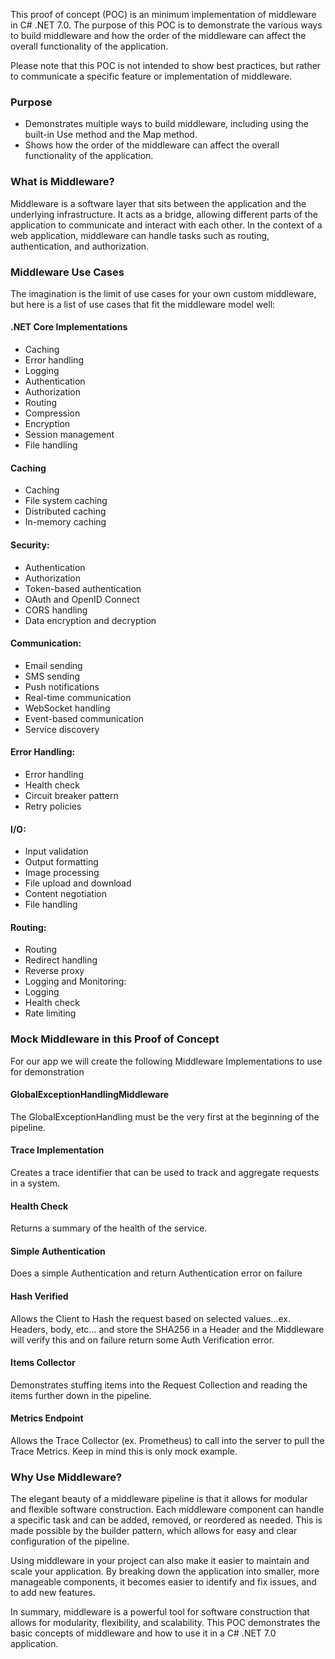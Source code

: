 
This proof of concept (POC) is an minimum implementation of middleware in C# .NET 7.0. The purpose of this POC is to demonstrate the various ways to build middleware and how the order of the middleware can affect the overall functionality of the application.

Please note that this POC is not intended to show best practices, but rather to communicate a specific feature or implementation of middleware.

### Purpose
- Demonstrates multiple ways to build middleware, including using the built-in Use method and the Map method.
- Shows how the order of the middleware can affect the overall functionality of the application.

### What is Middleware?
Middleware is a software layer that sits between the application and the underlying infrastructure. It acts as a bridge, allowing different parts of the application to communicate and interact with each other. In the context of a web application, middleware can handle tasks such as routing, authentication, and authorization.


### Middleware Use Cases
The imagination is the limit of use cases for your own custom middleware, but here is a list of use cases that fit the middleware model well:

#### .NET Core Implementations
- Caching
- Error handling
- Logging
- Authentication
- Authorization
- Routing
- Compression
- Encryption
- Session management
- File handling

#### Caching
- Caching
- File system caching
- Distributed caching
- In-memory caching
#### Security:
- Authentication
- Authorization
- Token-based authentication
- OAuth and OpenID Connect
- CORS handling
- Data encryption and decryption

#### Communication:
- Email sending
- SMS sending
- Push notifications
- Real-time communication
- WebSocket handling
- Event-based communication
- Service discovery
#### Error Handling:
- Error handling
- Health check
- Circuit breaker pattern
- Retry policies
#### I/O:
- Input validation
- Output formatting
- Image processing
- File upload and download
- Content negotiation
- File handling
#### Routing:
- Routing
- Redirect handling
- Reverse proxy
- Logging and Monitoring:
- Logging
- Health check
- Rate limiting

### Mock Middleware in this Proof of Concept
For our app we will create the following Middleware Implementations to use for demonstration
#### GlobalExceptionHandlingMiddleware
The GlobalExceptionHandling must be the very first at the beginning of the pipeline.
#### Trace Implementation
Creates a trace identifier that can be used to track and aggregate requests in a system.
#### Health Check
Returns a summary of the health of the service.
#### Simple Authentication
Does a simple Authentication and return Authentication error on failure
#### Hash Verified
Allows the Client to Hash the request based on selected values...ex. Headers, body, etc... and store the SHA256 in a Header and the Middleware will verify this and on failure return some Auth Verification error.
#### Items Collector
Demonstrates stuffing items into the Request Collection and reading the items further down in the pipeline.
#### Metrics Endpoint
Allows the Trace Collector (ex. Prometheus) to call into the server to pull the Trace Metrics. Keep in mind this is only mock example.


    
### Why Use Middleware?
The elegant beauty of a middleware pipeline is that it allows for modular and flexible software construction. Each middleware component can handle a specific task and can be added, removed, or reordered as needed. This is made possible by the builder pattern, which allows for easy and clear configuration of the pipeline.

Using middleware in your project can also make it easier to maintain and scale your application. By breaking down the application into smaller, more manageable components, it becomes easier to identify and fix issues, and to add new features.

In summary, middleware is a powerful tool for software construction that allows for modularity, flexibility, and scalability. This POC demonstrates the basic concepts of middleware and how to use it in a C# .NET 7.0 application.